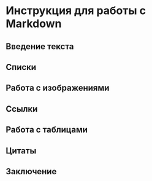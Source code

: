 # Инструкция для работы с Markdown

## Введение текста

## Списки

## Работа с изображениями 

## Ссылки

## Работа с таблицами 

## Цитаты

## Заключение 